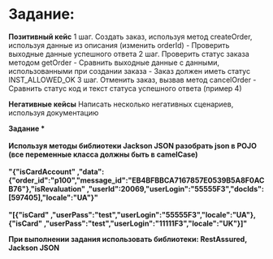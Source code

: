 <h1>Задание:</h1>
<strong>Позитивный кейс</strong>
1 шаг. Создать заказ, используя метод createOrder, используя данные из описания (изменить orderId)
- Проверить выходные данные успешного ответа
2 шаг. Проверить статус заказа методом getOrder
- Сравнить выходные данные с данными, использованными при создании заказа
- Заказ должен иметь статус INST_ALLOWED_OK
3 шаг. Отменить заказ, вызвав метод cancelOrder
- Сравнить статус код и текст статуса успешного ответа (пример 4)

<strong>Негативные кейсы</strong>
Написать несколько негативных сценариев, используя документацию

<strong>Задание *<strong>
<br />
<br />Используя методы библиотеки Jackson JSON разобрать json в POJO (все переменные класса должны быть в camelCase)
<br />
<br />"{"isCardAccount"
,"data":{"order_id":"p100","message_id":"EB4BFBBCA7167857E0539B5A8F0ACB76"},"isRevaluation"
,"userId":20069,"userLogin":"55555F3","docIds":[597405],"locale":"UA"}"
<br />
<br />
"[{"isCard"
,"userPass":"test","userLogin":"55555F3","locale":"UA"},{"isCard"
,"userPass":"test","userLogin":"11111F3","locale":"UK"}]"
<p />При выполнении задания использовать библиотеки: RestAssured, Jackson JSON
